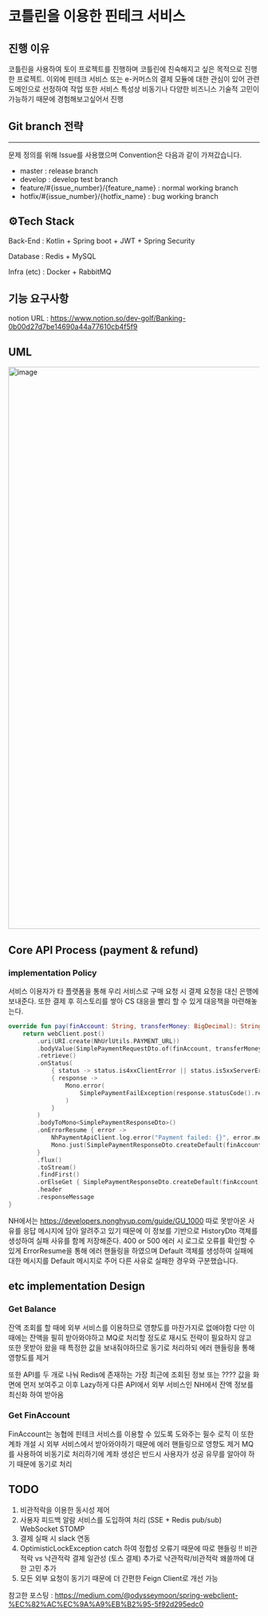 # 코틀린을 이용한 핀테크 서비스

## 진행 이유

코틀린을 사용하여 토이 프로젝트를 진행하며 코틀린에 친숙해지고 싶은 목적으로 진행한 프로젝트. 이외에 핀테크 서비스 또는 e-커머스의 결제 모듈에 대한 관심이 있어 관련 도메인으로 선정하여 작업
또한 서비스 특성상 비동기나 다양한 비즈니스 기술적 고민이 가능하기 때문에 경험해보고싶어서 진행 

## Git branch 전략
---

문제 정의를 위해 Issue를 사용했으며 Convention은 다음과 같이 가져갔습니다. 

- master : release branch
- develop : develop test branch
- feature/#{issue_number}/{feature_name} : normal working branch
- hotfix/#{issue_number}/{hotfix_name} : bug working branch

## ⚙️Tech Stack

Back-End : Kotlin + Spring boot + JWT + Spring Security

Database : Redis + MySQL

Infra (etc) : Docker + RabbitMQ

## 기능 요구사항 

notion URL : https://www.notion.so/dev-golf/Banking-0b00d27d7be14690a44a77610cb4f5f9 

## UML

<img width="1126" alt="image" src="https://user-images.githubusercontent.com/77387861/229456761-02353690-7a47-4756-81ed-b802d0db61a1.png">


## Core API Process (payment & refund)

### implementation Policy

서비스 이용자가 타 플랫폼을 통해 우리 서비스로 구매 요청 시 결제 요청을 대신 은행에 보내준다. 또한 결제 후 히스토리를 쌓아 CS 대응을 빨리 할 수 있게 대응책을 마련해놓는다.

```kotlin
override fun pay(finAccount: String, transferMoney: BigDecimal): String {
    return webClient.post()
        .uri(URI.create(NhUrlUtils.PAYMENT_URL))
        .bodyValue(SimplePaymentRequestDto.of(finAccount, transferMoney))
        .retrieve()
        .onStatus(
            { status -> status.is4xxClientError || status.is5xxServerError },
            { response ->
                Mono.error(
                    SimplePaymentFailException(response.statusCode().reasonPhrase)
                )
            }
        )
        .bodyToMono<SimplePaymentResponseDto>()
        .onErrorResume { error ->
            NhPaymentApiClient.log.error("Payment failed: {}", error.message)
            Mono.just(SimplePaymentResponseDto.createDefault(finAccount))
        }
        .flux()
        .toStream()
        .findFirst()
        .orElseGet { SimplePaymentResponseDto.createDefault(finAccount) }
        .header
        .responseMessage
}
```

NH에서는 https://developers.nonghyup.com/guide/GU_1000 따로 못받아온 사유를 응답 메시지에 담아 알려주고 있기 때문에 이 정보를 기반으로 HistoryDto 객체를 생성하여 실패 사유를 함께 저장해준다.
400 or 500 에러 시 로그로 오류를 확인할 수 있게 ErrorResume을 통해 에러 핸들링을 하였으며 Default 객체를 생성하여 실패에 대한 메시지를 Default 메시지로 주어 다른 사유로 실패한 경우와 구분했습니다.

## etc implementation Design

### Get Balance

잔액 조회를 할 때에 외부 서비스를 이용하므로 영향도를 마찬가지로 없애야함 다만 이 때에는 잔액을 필히 받아와야하고 MQ로 처리할 정도로 재시도 전략이 필요하지 않고 또한 못받아 왔을 때 특정한 값을 보내줘야하므로 동기로 처리하되 에러 핸들링을 통해 영향도를 제거

또한 API를 두 개로 나눠 Redis에 존재하는 가장 최근에 조회된 정보 또는 ???? 값을 화면에 먼저 보여주고 이후 Lazy하게 다른 API에서 외부 서비스인 NH에서 잔액 정보를 최신화 하여 받아옴

### Get FinAccount

FinAccount는 농협에 핀테크 서비스를 이용할 수 있도록 도와주는 필수 로직 이 또한 계좌 개설 시 외부 서비스에서 받아와야하기 때문에 에러 핸들링으로 영향도 제거 MQ를 사용하여 비동기로 처리하기에 계좌 생성은 반드시 사용자가 성공 유무를 알아야 하기 때문에 동기로 처리 

## TODO

1. 비관적락을 이용한 동시성 제어
2. 사용자 피드백 알람 서비스를 도입하여 처리 (SSE + Redis pub/sub) WebSocket STOMP
3. 결제 실패 시 slack 연동
4. OptimisticLockException catch 하여 정합성 오류기 때문에 따로 핸들링 !! 비관적락 vs 낙관적락 결제 일관성 (토스 결제) 추가로 낙관적락/비관적락 왜쓸까에 대한 고민 추가
5. 모든 외부 요청이 동기기 때문에 더 간편한 Feign Client로 개선 가능

참고한 포스팅 : https://medium.com/@odysseymoon/spring-webclient-%EC%82%AC%EC%9A%A9%EB%B2%95-5f92d295edc0
